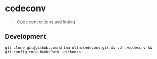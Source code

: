 # codeconv

> Code conventions and linting

## Development

```shell
git clone git@github.com:shimarulin/codeconv.git && cd ./codeconv && git config core.hooksPath .githooks
```
